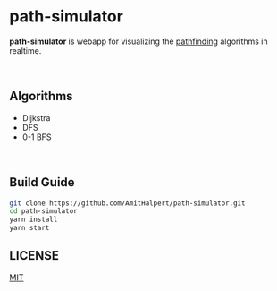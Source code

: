 # path-simulator
**path-simulator** is webapp for visualizing the [pathfinding](https://en.wikipedia.org/wiki/Pathfinding) algorithms in realtime. <br>

<br>

## Algorithms

* Dijkstra
* DFS
* 0-1 BFS

<br>

## Build Guide
```bash
git clone https://github.com/AmitHalpert/path-simulator.git
cd path-simulator
yarn install
yarn start
```


## LICENSE

[MIT]('./LICENSE.md')
